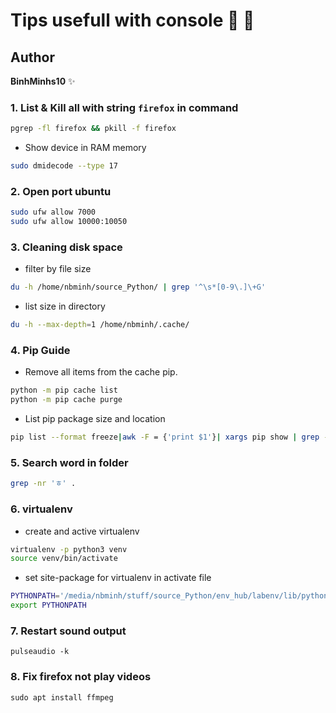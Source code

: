 # Tips usefull with console :tada: :tada:

## Author
   **BinhMinhs10** :sparkles:
### 1. List & Kill all with string `firefox` in command
```bash
pgrep -fl firefox && pkill -f firefox
```
* Show device in RAM memory
```bash
sudo dmidecode --type 17
```
### 2. Open port ubuntu
```bash
sudo ufw allow 7000
sudo ufw allow 10000:10050
```
### 3. Cleaning disk space
* filter by file size
```bash
du -h /home/nbminh/source_Python/ | grep '^\s*[0-9\.]\+G'
```
* list size in directory
```bash
du -h --max-depth=1 /home/nbminh/.cache/
```
### 4. Pip Guide
* Remove all items from the cache pip.
```bash
python -m pip cache list
python -m pip cache purge
```
* List pip package size and location
```bash
pip list --format freeze|awk -F = {'print $1'}| xargs pip show | grep -E 'Location:|Name:' | cut -d ' ' -f 2 | paste -d ' ' - - | awk '{print $2 "/" tolower($1)}' | xargs du -sh 2> /dev/null|sort -h
```
### 5. Search word in folder
```bash
grep -nr 'ㅎ' .
```
### 6. virtualenv
* create and active virtualenv
```bash
virtualenv -p python3 venv
source venv/bin/activate
```

* set site-package for virtualenv in activate file
```bash
PYTHONPATH='/media/nbminh/stuff/source_Python/env_hub/labenv/lib/python3.6/site-packages'
export PYTHONPATH
```

### 7. Restart sound output
```
pulseaudio -k
```

### 8. Fix firefox not play videos
```
sudo apt install ffmpeg
```